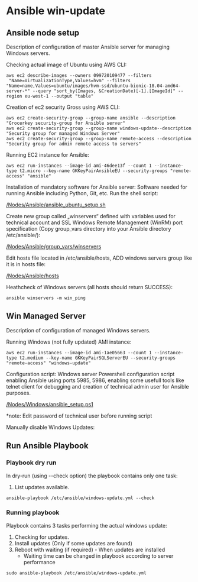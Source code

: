 # Ansible win-update

## Ansible node setup


Description of configuration of master Ansible server for managing Windows servers.
 
Checking actual image of Ubuntu using AWS CLI:

```
aws ec2 describe-images --owners 099720109477 --filters
 "Name=VirtualizationType,Values=hvm" --filters "Name=name,Values=ubuntu/images/hvm-ssd/ubuntu-bionic-18.04-amd64-server-*" --query "sort_by(Images, &CreationDate)[-1].[ImageId]" --region eu-west-1 --output "table"
```
 
Creation of ec2 security Gross using AWS CLI:

``` 
aws ec2 create-security-group --group-name ansible --description "Grocerkey security-group for Ansible server"
aws ec2 create-security-group --group-name windows-update--description "Security group for managed Windows Server"
aws ec2 create-security-group --group-name remote-access --description "Security group for admin remote access to servers"
``` 
 
Running EC2 instance for Ansible:
 
``` 
aws ec2 run-instances --image-id ami-46dee13f --count 1 --instance-type t2.micro --key-name GKKeyPairAnsibleEU --security-groups "remote-access" "ansible"
```

Installation of mandatory software for Ansible server:
Software needed for running Ansible including Python, Git, etc.
Run the shell script:


[/Nodes/Ansible/ansible_ubuntu_setup.sh](/Nodes/Ansible/ansible_ubuntu_setup.sh)


Create new group called „winservers“ defined with variables used for technical account and SSL Windows Remote Management (WinRM) port specification
(Copy group_vars directory into your Ansible directory /etc/ansible/):


[/Nodes/Ansible/group_vars/winservers](/Nodes/Ansible/group_vars/winservers)

 
Edit hosts file located in /etc/ansible/hosts, ADD windows servers group like it is in hosts file:


[/Nodes/Ansible/hosts](/Nodes/Ansible/hosts)

 
Heathcheck of Windows servers (all hosts should return SUCCESS):
```
ansible winservers -m win_ping
```


## Win Managed Server


Description of configuration of managed Windows servers.
 
Running Windows (not fully updated) AMI instance:

```
aws ec2 run-instances --image-id ami-1ae05663 --count 1 --instance-type t2.medium --key-name GKKeyPairSQLServerEU --security-groups "remote-access" "windows-update"
```
 
Configuration script:
Windows server Powershell configuration script enabling Ansible using ports 5985, 5986, enabling some usefull tools like telnet client for debugging and creation of technical admin user for Ansible purposes.


[/Nodes/Windows/ansible_setup.ps1](/Nodes/Windows/ansible_setup.ps1)


*note: Edit password of technical user before running script

Manually disable Windows Updates:


## Run Ansible Playbook

### Playbook dry run

In dry-run (using --check option) the playbook contains only one task:

1. List updates available.

```
ansible-playbook /etc/ansible/windows-update.yml --check
```

### Running playbook

Playbook contains 3 tasks performing the actual windows update:
1. Checking for updates. 
2. Install updates (Only if some updates are found)
3. Reboot with waiting (if required) - When updates are installed
	* Waiting time can be changed in playbook according to server performance

```
sudo ansible-playbook /etc/ansible/windows-update.yml
```


